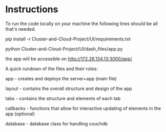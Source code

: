 # Instructions

To run the code locally on your machine the following lines should be all that's needed.

pip install -r Cluster-and-Cloud-Project/UI/requirements.txt

python Cluster-and-Cloud-Project/UI/dash_files/app.py

the app will be accessible on http://172.26.134.13:3000/app/


A quick rundown of the files and their roles:

app - creates and deploys the server+app (main file)

layout - contains the overall structure and design of the app

tabs - contains the structure and elements of each tab

callbacks - functions that allow for interactive updating of elements in the app (optional)

database - database class for handling couchdb

